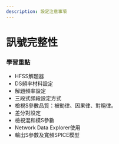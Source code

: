 ```yaml
---
description: 設定注意事項
---
```


# 訊號完整性

### 學習重點

* HFSS解題器
* DS頻率材料設定
* 解題頻率設定
* 三段式頻段設定方式
* 檢視S參數品質：被動律、因果律、對稱律。
* 差分對設定
* 檢視混和模S參數
* Network Data Explorer使用
* 輸出S參數及寬頻SPICE模型

